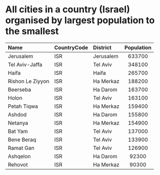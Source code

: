 # All cities in a country (Israel) organised by largest population to the smallest

| Name | CountryCode | District | Population |
| :--- | :--- | :--- | :---: |
|Jerusalem|ISR|Jerusalem|633700|
|Tel Aviv-Jaffa|ISR|Tel Aviv|348100|
|Haifa|ISR|Haifa|265700|
|Rishon Le Ziyyon|ISR|Ha Merkaz|188200|
|Beerseba|ISR|Ha Darom|163700|
|Holon|ISR|Tel Aviv|163100|
|Petah Tiqwa|ISR|Ha Merkaz|159400|
|Ashdod|ISR|Ha Darom|155800|
|Netanya|ISR|Ha Merkaz|154900|
|Bat Yam|ISR|Tel Aviv|137000|
|Bene Beraq|ISR|Tel Aviv|133900|
|Ramat Gan|ISR|Tel Aviv|126900|
|Ashqelon|ISR|Ha Darom|92300|
|Rehovot|ISR|Ha Merkaz|90300|
